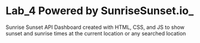 # Lab_4 **Powered by SunriseSunset.io**_

 Sunrise Sunset API Dashboard created with HTML, CSS, and JS  to show sunset and sunrise times at the current location or any searched location 
